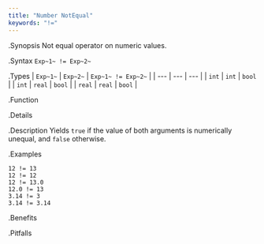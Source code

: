 ```yaml
---
title: "Number NotEqual"
keywords: "!="
---
```


.Synopsis
Not equal operator on numeric values.

.Syntax
`Exp~1~ != Exp~2~`

.Types
| `Exp~1~`  |  `Exp~2~` | `Exp~1~ != Exp~2~`   |
| --- | --- | --- |
| `int`      |  `int`     | `bool`                 |
| `int`      |  `real`    | `bool`                 |
| `real`     |  `real`    | `bool`                 |


.Function

.Details

.Description
Yields `true` if the value of both arguments is numerically unequal, and `false` otherwise.

.Examples
```rascal-shell
12 != 13
12 != 12
12 != 13.0
12.0 != 13
3.14 != 3
3.14 != 3.14
```

.Benefits

.Pitfalls

